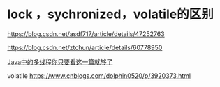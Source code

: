 # lock ，sychronized，volatile的区别

https://blog.csdn.net/asdf717/article/details/47252763

https://blog.csdn.net/ztchun/article/details/60778950

[Java中的多线程你只要看这一篇就够了](https://www.cnblogs.com/wxd0108/p/5479442.html)

volatile https://www.cnblogs.com/dolphin0520/p/3920373.html